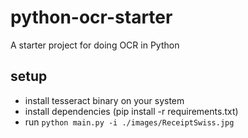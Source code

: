 # python-ocr-starter
A starter project for doing OCR in Python

## setup

- install tesseract binary on your system
- install dependencies (pip install -r requirements.txt)
- run `python main.py -i ./images/ReceiptSwiss.jpg`